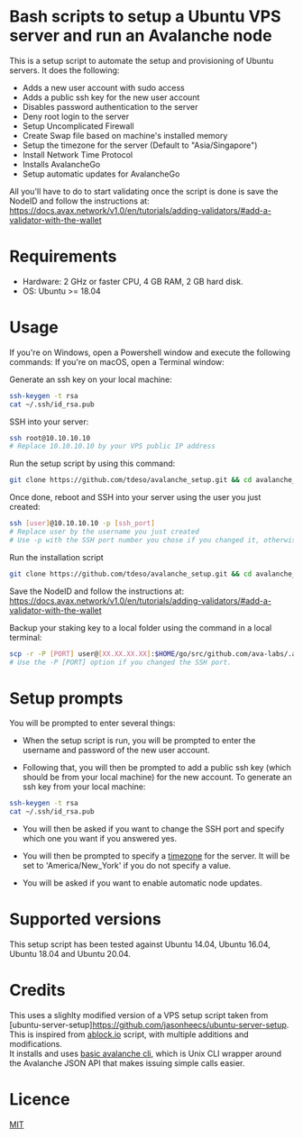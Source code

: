 # Bash scripts to setup a Ubuntu VPS server and run an Avalanche node

This is a setup script to automate the setup and provisioning of Ubuntu servers. It does the following:
* Adds a new user account with sudo access
* Adds a public ssh key for the new user account
* Disables password authentication to the server
* Deny root login to the server
* Setup Uncomplicated Firewall
* Create Swap file based on machine's installed memory
* Setup the timezone for the server (Default to "Asia/Singapore")
* Install Network Time Protocol
* Installs AvalancheGo
* Setup automatic updates for AvalancheGo

All you'll have to do to start validating once the script is done is save the NodeID and follow the instructions at:  
https://docs.avax.network/v1.0/en/tutorials/adding-validators/#add-a-validator-with-the-wallet

# Requirements

* Hardware: 2 GHz or faster CPU, 4 GB RAM, 2 GB hard disk.
* OS: Ubuntu >= 18.04

# Usage
If you're on Windows, open a Powershell window and execute the following commands:
If you're on macOS, open a Terminal window:

Generate an ssh key on your local machine:
```bash
ssh-keygen -t rsa
cat ~/.ssh/id_rsa.pub
```

SSH into your server: 
```bash
ssh root@10.10.10.10
# Replace 10.10.10.10 by your VPS public IP address
```

Run the setup script by using this command:
```bash
git clone https://github.com/tdeso/avalanche_setup.git && cd avalanche_setup && bash setup.sh
```

Once done, reboot and SSH into your server using the user you just created:
```bash
ssh [user]@10.10.10.10 -p [ssh_port]
# Replace user by the username you just created 
# Use -p with the SSH port number you chose if you changed it, otherwise don't use that option.
```

Run the installation script
```bash
git clone https://github.com/tdeso/avalanche_setup.git && cd avalanche_setup && bash install.sh
```

Save the NodeID and follow the instructions at:  
https://docs.avax.network/v1.0/en/tutorials/adding-validators/#add-a-validator-with-the-wallet

Backup your staking key to a local folder using the command in a local terminal:
```bash
scp -r -P [PORT] user@[XX.XX.XX.XX]:$HOME/go/src/github.com/ava-labs/.avalanchego/staking/ Path/to/local/folder
# Use the -P [PORT] option if you changed the SSH port.
```

# Setup prompts
You will be prompted to enter several things:

* When the setup script is run, you will be prompted to enter the username and password of the new user account. 

* Following that, you will then be prompted to add a public ssh key (which should be from your local machine) for the new account. To generate an ssh key from your local machine:
```bash
ssh-keygen -t rsa
cat ~/.ssh/id_rsa.pub
```
* You will then be asked if you want to change the SSH port and specify which one you want if you answered yes.

* You will then be prompted to specify a [timezone](https://en.wikipedia.org/wiki/List_of_tz_database_time_zones) for the server. It will be set to 'America/New_York' if you do not specify a value.

* You will be asked if you want to enable automatic node updates.

# Supported versions
This setup script has been tested against Ubuntu 14.04, Ubuntu 16.04, Ubuntu 18.04 and Ubuntu 20.04.

# Credits
This uses a slighlty modified version of a VPS setup script taken from [ubuntu-server-setup]https://github.com/jasonheecs/ubuntu-server-setup.
This is inspired from [ablock.io](https://github.com/ablockio/AVAX-node-installer) script, with multiple additions and modifications.  
It installs and uses [basic avalanche cli](https://github.com/jzu/bac), which is Unix CLI wrapper around the Avalanche JSON API that makes issuing simple calls easier.

# Licence
[MIT](https://choosealicense.com/licenses/mit/)
